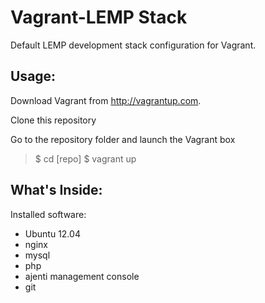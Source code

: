 Vagrant-LEMP Stack
==================

Default LEMP development stack configuration for Vagrant.

Usage:
------

Download Vagrant from http://vagrantup.com.

Clone this repository

Go to the repository folder and launch the Vagrant box
> $ cd [repo]
> $ vagrant up

What's Inside:
--------------

Installed software:
+ Ubuntu 12.04
+ nginx 
+ mysql
+ php
+ ajenti management console
+ git

